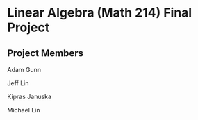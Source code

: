 # Linear Algebra (Math 214) Final Project
## Project Members
Adam Gunn

Jeff Lin

Kipras Januska

Michael Lin